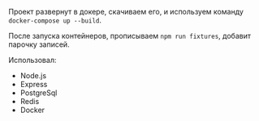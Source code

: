 Проект развернут в докере, скачиваем его, и используем команду `docker-compose up --build`.

После запуска контейнеров, прописываем `npm run fixtures`, добавит парочку записей.

Использовал:
- Node.js
- Express
- PostgreSql
- Redis
- Docker

